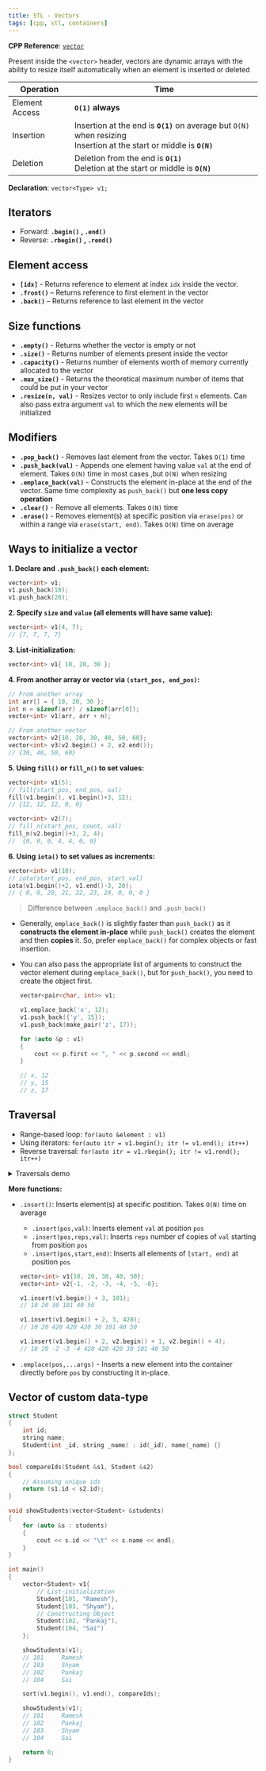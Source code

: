 ```yaml
---
title: STL - Vectors
tags: [cpp, stl, containers]
---
```


**CPP Reference**: [`vector`](https://en.cppreference.com/w/cpp/container/vector)

Present inside the `<vector>` header, vectors are dynamic arrays with the ability to resize itself automatically when an element is inserted or deleted

| Operation      | Time                                                                                                                       |
| -------------- | -------------------------------------------------------------------------------------------------------------------------- |
| Element Access | **`O(1)` always**                                                                                                          |
| Insertion      | Insertion at the end is **`O(1)`** on average but `O(N)` when resizing <br> Insertion at the start or middle is **`O(N)`** |
| Deletion       | Deletion from the end is **`O(1)`** <br> Deletion at the start or middle is **`O(N)`**                                     |

**Declaration**: `vector<Type> v1;`

## Iterators

- Forward: **`.begin()` , `.end()`**
- Reverse: **`.rbegin()` , `.rend()`**

## Element access

- **`[idx]`** - Returns reference to element at index `idx` inside the vector.
- **`.front()`** – Returns reference to first element in the vector
- **`.back()`** – Returns reference to last element in the vector

## Size functions

- **`.empty()`** - Returns whether the vector is empty or not
- **`.size()`** - Returns number of elements present inside the vector
- **`.capacity()`** - Returns number of elements worth of memory currently allocated to the vector
- **`.max_size()`** - Returns the theoretical maximum number of items that could be put in your vector
- **`.resize(n, val)`** - Resizes vector to only include first `n` elements. Can also pass extra argument `val` to which the new elements will be initialized

## Modifiers

- **`.pop_back()`** - Removes last element from the vector. Takes `O(1)` time
- **`.push_back(val)`** - Appends one element having value `val` at the end of element. Takes `O(N)` time in most cases ,but `O(N)` when resizing
- **`.emplace_back(val)`** - Constructs the element in-place at the end of the vector. Same time complexity as `push_back()` but **one less copy operation**
- **`.clear()`** - Remove all elements. Takes `O(N)` time
- **`.erase()`** - Removes element(s) at specific position via `erase(pos)` or within a range via `erase(start, end)`. Takes `O(N)` time on average

## Ways to initialize a vector

**1. Declare and `.push_back()` each element:**

```cpp
vector<int> v1;
v1.push_back(10);
v1.push_back(20);
```

**2. Specify `size` and `value` (all elements will have same value):**

```cpp
vector<int> v1(4, 7);
// {7, 7, 7, 7}
```

**3. List-initialization:**

```cpp
vector<int> v1{ 10, 20, 30 };
```

**4. From another array or vector via `(start_pos, end_pos)`:**

```cpp
// From another array
int arr[] = { 10, 20, 30 };
int n = sizeof(arr) / sizeof(arr[0]);
vector<int> v1(arr, arr + n);

// From another vector
vector<int> v2{10, 20, 30, 40, 50, 60};
vector<int> v3(v2.begin() + 2, v2.end());
// {30, 40, 50, 60}
```

**5. Using `fill()` or `fill_n()` to set values:**

```cpp
vector<int> v1(5);
// fill(start_pos, end_pos, val)
fill(v1.begin(), v1.begin()+3, 12);
// {12, 12, 12, 0, 0}

vector<int> v2(7);
// fill_n(start_pos, count, val)
fill_n(v2.begin()+3, 2, 4);
//  {0, 0, 0, 4, 4, 0, 0}
```

**6. Using `iota()` to set values as increments:**

```cpp
vector<int> v1(10);
// iota(start_pos, end_pos, start_val)
iota(v1.begin()+2, v1.end()-3, 20);
// { 0, 0, 20, 21, 22, 23, 24, 0, 0, 0 }
```

> Difference between `.emplace_back()` and `.push_back()`

- Generally, `emplace_back()` is slightly faster than `push_back()` as it **constructs the element in-place** while `push_back()` creates the element and then **copies** it. So, prefer `emplace_back()` for complex objects or fast insertion.
- You can also pass the appropriate list of arguments to construct the vector element during `emplace_back()`, but for `push_back()`, you need to create the object first.

  ```cpp
  vector<pair<char, int>> v1;

  v1.emplace_back('x', 12);
  v1.push_back({'y', 15});
  v1.push_back(make_pair('z', 17));

  for (auto &p : v1)
  {
      cout << p.first << ", " << p.second << endl;
  }

  // x, 12
  // y, 15
  // z, 17
  ```

## Traversal

- Range-based loop: `for(auto &element : v1)`
- Using iterators: `for(auto itr = v1.begin(); itr != v1.end(); itr++)`
- Reverse traversal: `for(auto itr = v1.rbegin(); itr != v1.rend(); itr++)`

<details>
<summary>Traversals demo</summary>

```cpp
vector<int> v1{105, 48, 23, 6, 94, 52};

// Range-based for loop
cout << "{ ";
for (auto &x : v1)
{
    cout << x << ", ";
}
cout << "}" << endl;
// { 105, 48, 23, 6, 94, 52, }

// for loop with iterators
cout << "{ ";
for (auto itr = v1.begin(); itr != v1.end(); itr++)
{
    cout << *(itr) << ", ";
}
cout << "}" << endl;
// { 105, 48, 23, 6, 94, 52, }

// Reverse traversal: for loop with reverse iterators
cout << "{ ";
for (auto itr = v1.rbegin(); itr != v1.rend(); itr++)
{
    cout << *(itr) << ", ";
}
cout << "}" << endl;
// { 52, 94, 6, 23, 48, 105, }
```

</details>

**More functions:**

- `.insert()`: Inserts element(s) at specific postition. Takes `O(N)` time on average

  - `.insert(pos,val)`: Inserts element `val` at position `pos`
  - `.insert(pos,reps,val)`: Inserts `reps` number of copies of `val` starting from position `pos`
  - `.insert(pos,start,end)`: Inserts all elements of `[start, end)` at position `pos`

  ```cpp
  vector<int> v1{10, 20, 30, 40, 50};
  vector<int> v2{-1, -2, -3, -4, -5, -6};

  v1.insert(v1.begin() + 3, 101);
  // 10 20 30 101 40 50

  v1.insert(v1.begin() + 2, 3, 420);
  // 10 20 420 420 420 30 101 40 50

  v1.insert(v1.begin() + 2, v2.begin() + 1, v2.begin() + 4);
  // 10 20 -2 -3 -4 420 420 420 30 101 40 50
  ```

- `.emplace(pos,...args)` - Inserts a new element into the container directly before `pos` by constructing it in-place.

## Vector of custom data-type

```cpp
struct Student
{
    int id;
    string name;
    Student(int _id, string _name) : id(_id), name(_name) {}
};

bool compareIds(Student &s1, Student &s2)
{
    // Assuming unique ids
    return (s1.id < s2.id);
}

void showStudents(vector<Student> &students)
{
    for (auto &s : students)
    {
        cout << s.id << "\t" << s.name << endl;
    }
}

int main()
{
    vector<Student> v1{
        // List-initialization
        Student{101, "Ramesh"},
        Student{103, "Shyam"},
        // Constructing Object
        Student(102, "Pankaj"),
        Student(104, "Sai")
    };

    showStudents(v1);
    // 101     Ramesh
    // 103     Shyam
    // 102     Pankaj
    // 104     Sai

    sort(v1.begin(), v1.end(), compareIds);

    showStudents(v1);
    // 101     Ramesh
    // 102     Pankaj
    // 103     Shyam
    // 104     Sai

    return 0;
}
```
